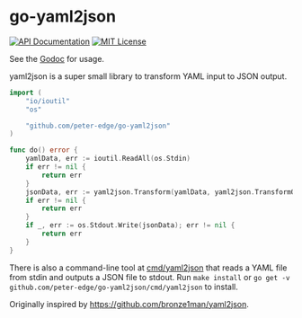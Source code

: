 # go-yaml2json

[![API Documentation](http://img.shields.io/badge/api-Godoc-blue.svg?style=flat-square)](https://godoc.org/github.com/peter-edge/go-yaml2json)
[![MIT License](http://img.shields.io/badge/license-MIT-blue.svg?style=flat-square)](https://github.com/peter-edge/go-yaml2json/blob/master/LICENSE)

See the [Godoc](https://godoc.org/github.com/peter-edge/go-yaml2json) for usage.

yaml2json is a super small library to transform YAML input to JSON output.

```go
import (
	"io/ioutil"
	"os"

	"github.com/peter-edge/go-yaml2json"
)

func do() error {
	yamlData, err := ioutil.ReadAll(os.Stdin)
	if err != nil {
		return err
	}
	jsonData, err := yaml2json.Transform(yamlData, yaml2json.TransformOptions{Pretty: pretty})
	if err != nil {
		return err
	}
	if _, err := os.Stdout.Write(jsonData); err != nil {
		return err
	}
}
```

There is also a command-line tool at [cmd/yaml2json](cmd/yaml2json) that reads a YAML file from stdin
and outputs a JSON file to stdout. Run `make install` or `go get -v github.com/peter-edge/go-yaml2json/cmd/yaml2json`
to install.

Originally inspired by https://github.com/bronze1man/yaml2json.
